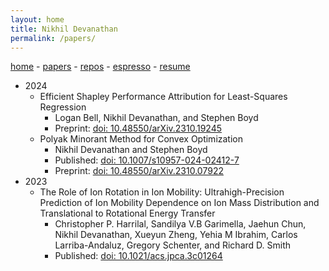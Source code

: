 ```yaml
---
layout: home
title: Nikhil Devanathan
permalink: /papers/
---
```


[home](/) - 
[papers](/papers/) - 
[repos](/repos/) - 
[espresso](/espresso/) - 
[resume](/assets/resume_ndev.pdf)

* 2024
  * Efficient Shapley Performance Attribution for Least-Squares Regression
    * Logan Bell, Nikhil Devanathan, and Stephen Boyd
    * Preprint: [doi: 10.48550/arXiv.2310.19245](https://doi.org/10.48550/arXiv.2310.19245)
  * Polyak Minorant Method for Convex Optimization
    * Nikhil Devanathan and Stephen Boyd
    * Published: [doi: 10.1007/s10957-024-02412-7](https://doi.org/10.1007/s10957-024-02412-7)
    * Preprint: [doi: 10.48550/arXiv.2310.07922](https://doi.org/10.48550/arXiv.2310.07922)
* 2023
  * The Role of Ion Rotation in Ion Mobility: Ultrahigh-Precision Prediction of Ion Mobility Dependence on Ion Mass Distribution and Translational to Rotational Energy Transfer
    * Christopher P. Harrilal, Sandilya V.B Garimella, Jaehun Chun, Nikhil Devanathan, Xueyun Zheng, Yehia M Ibrahim, Carlos Larriba-Andaluz, Gregory Schenter, and Richard D. Smith
    * Published: [doi: 10.1021/acs.jpca.3c01264](https://doi.org/10.1021/acs.jpca.3c01264)
